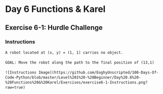 # Day 6 Functions & Karel

## Exercise 6-1: Hurdle Challenge

### Instructions
    
    A robot located at (x, y) = (1, 1) carries no object.

    GOAL: Move the robot along the path to the final position of (13,1)

    ![Instructions Image](https://github.com/EoghyUnscripted/100-Days-Of-Code-Python/blob/master/Level%201%20-%20Beginner/Day%20.6%20-%20Functions%20&%20Karel/Exercises/exercise6-1-Instructions.png?raw=true)




